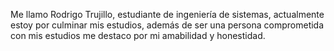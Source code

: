 Me llamo Rodrigo Trujillo, estudiante de ingeniería de sistemas, actualmente estoy por culminar mis estudios, además de ser una persona comprometida con mis estudios me destaco por mi amabilidad y honestidad.

